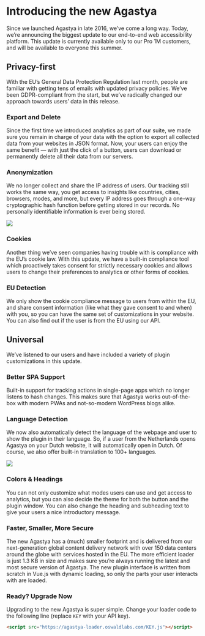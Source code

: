 # Introducing the new Agastya

Since we launched Agastya in late 2016, we’ve come a long way. Today, we’re announcing the biggest update to our end-to-end web accessibility platform. This update is currently available only to our Pro 1M customers, and will be available to everyone this summer.

## Privacy-first

With the EU’s General Data Protection Regulation last month, people are familiar with getting tens of emails with updated privacy policies. We’ve been GDPR-compliant from the start, but we’ve radically changed our approach towards users’ data in this release.

### Export and Delete

Since the first time we introduced analytics as part of our suite, we made sure you remain in charge of your data with the option to export all collected data from your websites in JSON format. Now, your users can enjoy the same benefit — with just the click of a button, users can download or permanently delete all their data from our servers.

### Anonymization

We no longer collect and share the IP address of users. Our tracking still works the same way, you get access to insights like countries, cities, browsers, modes, and more, but every IP address goes through a one-way cryptographic hash function before getting stored in our records. No personally identifiable information is ever being stored.

![](https://miro.medium.com/max/1000/1*tyELu4HS_EPtw02POfNFGw.png)

### Cookies

Another thing we’ve seen companies having trouble with is compliance with the EU’s cookie law. With this update, we have a built-in compliance tool which proactively takes consent for strictly necessary cookies and allows users to change their preferences to analytics or other forms of cookies.

### EU Detection

We only show the cookie compliance message to users from within the EU, and share consent information (like what they gave consent to and when) with you, so you can have the same set of customizations in your website. You can also find out if the user is from the EU using our API.

## Universal

We’ve listened to our users and have included a variety of plugin customizations in this update.

### Better SPA Support

Built-in support for tracking actions in single-page apps which no longer listens to hash changes. This makes sure that Agastya works out-of-the-box with modern PWAs and not-so-modern WordPress blogs alike.

### Language Detection

We now also automatically detect the language of the webpage and user to show the plugin in their language. So, if a user from the Netherlands opens Agastya on your Dutch website, it will automatically open in Dutch. Of course, we also offer built-in translation to 100+ languages.

![](https://miro.medium.com/max/1000/1*n9gD1L2kaCTzkMGRlNdKlQ.png)

### Colors & Headings

You can not only customize what modes users can use and get access to analytics, but you can also decide the theme for both the button and the plugin window. You can also change the heading and subheading text to give your users a nice introductory message.

### Faster, Smaller, More Secure

The new Agastya has a (much) smaller footprint and is delivered from our next-generation global content delivery network with over 150 data centers around the globe with services hosted in the EU.
The more efficient loader is just 1.3 KB in size and makes sure you’re always running the latest and most secure version of Agastya. The new plugin interface is written from scratch in Vue.js with dynamic loading, so only the parts your user interacts with are loaded.

### Ready? Upgrade Now

Upgrading to the new Agastya is super simple. Change your loader code to the following line (replace `KEY` with your API key).

```html
<script src="https://agastya-loader.oswaldlabs.com/KEY.js"></script>
```
